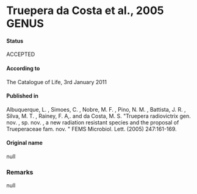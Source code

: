 Truepera da Costa et al., 2005 GENUS
=======

#### Status
ACCEPTED

#### According to
The Catalogue of Life, 3rd January 2011

#### Published in
Albuquerque, L. , Simoes, C. , Nobre, M. F. , Pino, N. M. , Battista, J. R. , Silva, M. T. , Rainey, F. A,. and da Costa, M. S. "Truepera radiovictrix gen. nov. , sp. nov. , a new radiation resistant species and the proposal of Trueperaceae fam. nov. " FEMS Microbiol. Lett. (2005) 247:161-169.

#### Original name
null

### Remarks
null